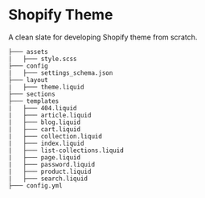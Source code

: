 # Shopify Theme
A clean slate for developing Shopify theme from scratch.
```
├─── assets
|   ├─── style.scss
├─── config
|   ├─── settings_schema.json
├─── layout
|   ├─── theme.liquid
├─── sections
├─── templates
|   ├─── 404.liquid
|   ├─── article.liquid
|   ├─── blog.liquid
|   ├─── cart.liquid
|   ├─── collection.liquid
|   ├─── index.liquid
|   ├─── list-collections.liquid
|   ├─── page.liquid
|   ├─── password.liquid
|   ├─── product.liquid
|   ├─── search.liquid
├─── config.yml
```